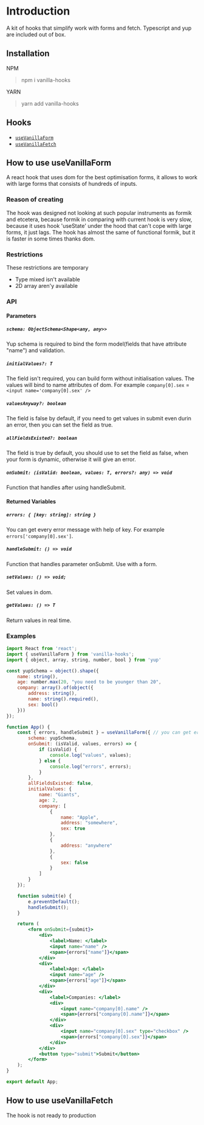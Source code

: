 # Introduction
A kit of hooks that simplify work with forms and fetch. Typescript and yup are included out of box.

## Installation
NPM
> npm i vanilla-hooks

YARN
> yarn add vanilla-hooks

## Hooks
* [`useVanillaForm`](#how-to-use-usevanillaform)
* [`useVanillaFetch`](#how-to-use-usevanillafetch)

## How to use useVanillaForm
A react hook that uses dom for the best optimisation forms, it allows to work with large forms that consists of hundreds of inputs.

### Reason of creating
The hook was designed not looking at such popular instruments as formik and etcetera, because formik in comparing with current hook is very slow, because it uses hook 'useState' under the hood that can't cope with large forms, it just lags. The hook has almost the same of functional formik, but it is faster in some times thanks dom.

### Restrictions
These restrictions are temporary
* Type mixed isn't available
* 2D array aren'y available

### API

#### Parameters

##### `schema: ObjectSchema<Shape<any, any>>`
Yup schema is required to bind the form model(fields that have attribute "name") and validation.

##### `initialValues?: T`
The field isn't required, you can build form without initialisation values. The values will bind to name attributes of dom. For example `company[0].sex` = `<input name='company[0].sex' />`

##### `valuesAnyway?: boolean`
The field is false by default, if you need to get values in submit even durin an error, then you can set the field as true.

##### `allFieldsExisted?: boolean`
The field is true by default, you should use to set the field as false, when your form is dynamic, otherwise it will give an error.

##### `onSubmit: (isValid: boolean, values: T, errors?: any) => void`
Function that handles after using handleSubmit.

#### Returned Variables

##### `errors: { [key: string]: string }`
You can get every error message with help of key. For example `errors['company[0].sex']`.

##### `handleSubmit: () => void`
Function that handles parameter onSubmit. Use with a form.

##### `setValues: () => void;`
Set values in dom.

##### `getValues: () => T`
Return values in real time.

### Examples
```jsx
import React from 'react';
import { useVanillaForm } from 'vanilla-hooks';
import { object, array, string, number, bool } from 'yup'

const yupSchema = object().shape({
    name: string(),
    age: number.max(20, "you need to be younger than 20",
    company: array().of(object({
        address: string(),
        name: string().required(),
        sex: bool()
    }))
});

function App() {
    const { errors, handleSubmit } = useVanillaForm({ // you can get errors inside submit or as the variable
        schema: yupSchema,
        onSubmit: (isValid, values, errors) => {
            if (isValid) {
                console.log("values", values);
            } else {
                console.log("errors", errors);
            }
        },
        allFieldsExisted: false,
        initialValues: { 
            name: "Giants",
            age: 2,
            company: [
                {
                    name: "Apple",
                    address: "somewhere",
                    sex: true
                },
                {
                    address: "anywhere"
                },
                {
                    sex: false
                }
            ]
        }
    });

    function submit(e) {
        e.preventDefault();
        handleSubmit();
    }

    return (
        <form onSubmit={submit}>
            <div>
                <label>Name: </label>
                <input name="name" />
                <span>{errors["name"]}</span>
            </div>
            <div>
                <label>Age: </label>
                <input name="age" />
                <span>{errors["age"]}</span>
            </div>
            <div>
                <label>Companies: </label>
                <div>
                    <input name="company[0].name" />
                    <span>{errors["company[0].name"]}</span>
                </div>
                <div>
                    <input name="company[0].sex" type="checkbox" />
                    <span>{errors["company[0].sex"]}</span>
                </div>
            </div>
            <button type="submit">Submit</button>
        </form>
    );
}

export default App;
```

## How to use useVanillaFetch
The hook is not ready to production